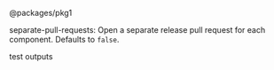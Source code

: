 @packages/pkg1

separate-pull-requests:
Open a separate release pull request for each component. Defaults to `false`.

test outputs